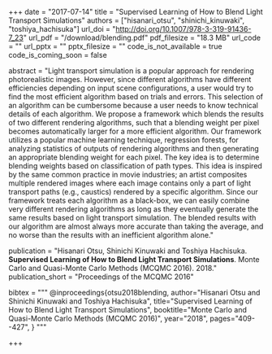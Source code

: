 +++
date = "2017-07-14"
title = "Supervised Learning of How to Blend Light Transport Simulations"
authors = ["hisanari_otsu", "shinichi_kinuwaki", "toshiya_hachisuka"]
url_doi = "http://doi.org/10.1007/978-3-319-91436-7_23"
url_pdf = "/download/blending.pdf"
pdf_filesize = "18.3 MB"
url_code = ""
url_pptx = ""
pptx_filesize = ""
code_is_not_available = true
code_is_coming_soon = false

abstract = "Light transport simulation is a popular approach for rendering photorealistic images. However, since different algorithms have different efficiencies depending on input scene configurations, a user would try to find the most efficient algorithm based on trials and errors. This selection of an algorithm can be cumbersome because a user needs to know technical details of each algorithm. We propose a framework which blends the results of two different rendering algorithms, such that a blending weight per pixel becomes automatically larger for a more efficient algorithm. Our framework utilizes a popular machine learning technique, regression forests, for analyzing statistics of outputs of rendering algorithms and then generating an appropriate blending weight for each pixel. The key idea is to determine blending weights based on classification of path types. This idea is inspired by the same common practice in movie industries; an artist composites multiple rendered images where each image contains only a part of light transport paths (e.g., caustics) rendered by a specific algorithm. Since our framework treats each algorithm as a black-box, we can easily combine very different rendering algorithms as long as they eventually generate the same results based on light transport simulation. The blended results with our algorithm are almost always more accurate than taking the average, and no worse than the results with an inefficient algorithm alone."

publication = "Hisanari Otsu, Shinichi Kinuwaki and Toshiya Hachisuka. **Supervised Learning of How to Blend Light Transport Simulations**. Monte Carlo and Quasi-Monte Carlo Methods (MCQMC 2016). 2018."
publication_short = "Proceedings of the MCQMC 2016"

bibtex = """
@inproceedings{otsu2018blending,
  author="Hisanari Otsu and Shinichi Kinuwaki and Toshiya Hachisuka",
  title="Supervised Learning of How to Blend Light Transport Simulations",
  booktitle="Monte Carlo and Quasi-Monte Carlo Methods (MCQMC 2016)",
  year="2018",
  pages="409--427",
}
"""

+++

